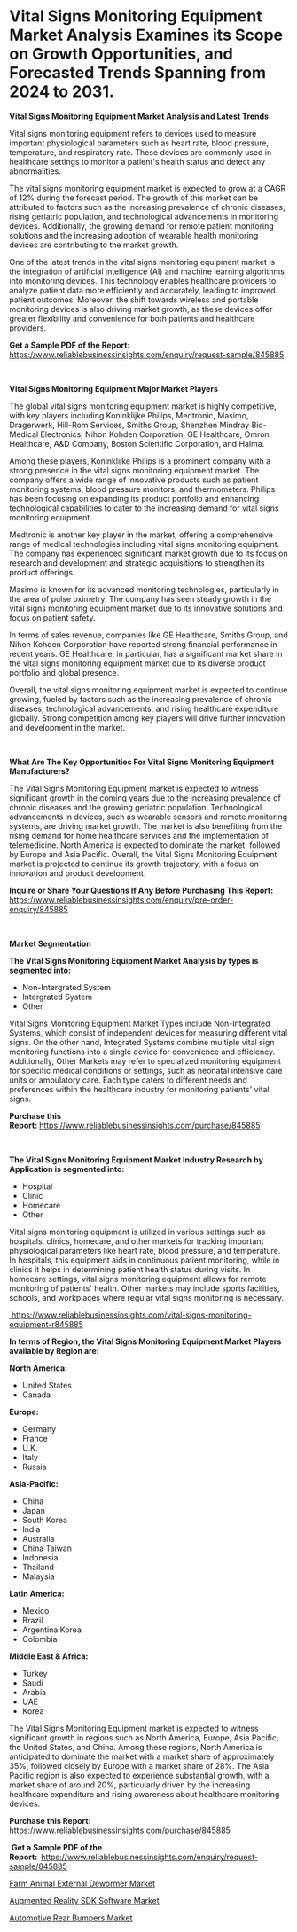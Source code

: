 <p><h1>Vital Signs Monitoring Equipment Market Analysis Examines its Scope on Growth Opportunities, and Forecasted Trends Spanning from 2024 to 2031.</h1></p><p><strong>Vital Signs Monitoring Equipment Market Analysis and Latest Trends</strong></p>
<p><p>Vital signs monitoring equipment refers to devices used to measure important physiological parameters such as heart rate, blood pressure, temperature, and respiratory rate. These devices are commonly used in healthcare settings to monitor a patient's health status and detect any abnormalities.</p><p>The vital signs monitoring equipment market is expected to grow at a CAGR of 12% during the forecast period. The growth of this market can be attributed to factors such as the increasing prevalence of chronic diseases, rising geriatric population, and technological advancements in monitoring devices. Additionally, the growing demand for remote patient monitoring solutions and the increasing adoption of wearable health monitoring devices are contributing to the market growth.</p><p>One of the latest trends in the vital signs monitoring equipment market is the integration of artificial intelligence (AI) and machine learning algorithms into monitoring devices. This technology enables healthcare providers to analyze patient data more efficiently and accurately, leading to improved patient outcomes. Moreover, the shift towards wireless and portable monitoring devices is also driving market growth, as these devices offer greater flexibility and convenience for both patients and healthcare providers.</p></p>
<p><strong>Get a Sample PDF of the Report:&nbsp;</strong> <a href="https://www.reliablebusinessinsights.com/enquiry/request-sample/845885">https://www.reliablebusinessinsights.com/enquiry/request-sample/845885</a></p>
<p>&nbsp;</p>
<p><strong>Vital Signs Monitoring Equipment Major Market Players</strong></p>
<p><p>The global vital signs monitoring equipment market is highly competitive, with key players including Koninklijke Philips, Medtronic, Masimo, Dragerwerk, Hill-Rom Services, Smiths Group, Shenzhen Mindray Bio-Medical Electronics, Nihon Kohden Corporation, GE Healthcare, Omron Healthcare, A&D Company, Boston Scientific Corporation, and Halma.</p><p>Among these players, Koninklijke Philips is a prominent company with a strong presence in the vital signs monitoring equipment market. The company offers a wide range of innovative products such as patient monitoring systems, blood pressure monitors, and thermometers. Philips has been focusing on expanding its product portfolio and enhancing technological capabilities to cater to the increasing demand for vital signs monitoring equipment.</p><p>Medtronic is another key player in the market, offering a comprehensive range of medical technologies including vital signs monitoring equipment. The company has experienced significant market growth due to its focus on research and development and strategic acquisitions to strengthen its product offerings.</p><p>Masimo is known for its advanced monitoring technologies, particularly in the area of pulse oximetry. The company has seen steady growth in the vital signs monitoring equipment market due to its innovative solutions and focus on patient safety.</p><p>In terms of sales revenue, companies like GE Healthcare, Smiths Group, and Nihon Kohden Corporation have reported strong financial performance in recent years. GE Healthcare, in particular, has a significant market share in the vital signs monitoring equipment market due to its diverse product portfolio and global presence.</p><p>Overall, the vital signs monitoring equipment market is expected to continue growing, fueled by factors such as the increasing prevalence of chronic diseases, technological advancements, and rising healthcare expenditure globally. Strong competition among key players will drive further innovation and development in the market.</p></p>
<p>&nbsp;</p>
<p><strong>What Are The Key Opportunities For Vital Signs Monitoring Equipment Manufacturers?</strong></p>
<p><p>The Vital Signs Monitoring Equipment market is expected to witness significant growth in the coming years due to the increasing prevalence of chronic diseases and the growing geriatric population. Technological advancements in devices, such as wearable sensors and remote monitoring systems, are driving market growth. The market is also benefiting from the rising demand for home healthcare services and the implementation of telemedicine. North America is expected to dominate the market, followed by Europe and Asia Pacific. Overall, the Vital Signs Monitoring Equipment market is projected to continue its growth trajectory, with a focus on innovation and product development.</p></p>
<p><strong>Inquire or Share Your Questions If Any Before Purchasing This Report:</strong> <a href="https://www.reliablebusinessinsights.com/enquiry/pre-order-enquiry/845885">https://www.reliablebusinessinsights.com/enquiry/pre-order-enquiry/845885</a></p>
<p>&nbsp;</p>
<p><strong>Market Segmentation</strong></p>
<p><strong>The Vital Signs Monitoring Equipment Market Analysis by types is segmented into:</strong></p>
<p><ul><li>Non-Intergrated System</li><li>Intergrated System</li><li>Other</li></ul></p>
<p><p>Vital Signs Monitoring Equipment Market Types include Non-Integrated Systems, which consist of independent devices for measuring different vital signs. On the other hand, Integrated Systems combine multiple vital sign monitoring functions into a single device for convenience and efficiency. Additionally, Other Markets may refer to specialized monitoring equipment for specific medical conditions or settings, such as neonatal intensive care units or ambulatory care. Each type caters to different needs and preferences within the healthcare industry for monitoring patients' vital signs.</p></p>
<p><strong>Purchase this Report:&nbsp;</strong><a href="https://www.reliablebusinessinsights.com/purchase/845885">https://www.reliablebusinessinsights.com/purchase/845885</a></p>
<p>&nbsp;</p>
<p><strong>The Vital Signs Monitoring Equipment Market Industry Research by Application is segmented into:</strong></p>
<p><ul><li>Hospital</li><li>Clinic</li><li>Homecare</li><li>Other</li></ul></p>
<p><p>Vital signs monitoring equipment is utilized in various settings such as hospitals, clinics, homecare, and other markets for tracking important physiological parameters like heart rate, blood pressure, and temperature. In hospitals, this equipment aids in continuous patient monitoring, while in clinics it helps in determining patient health status during visits. In homecare settings, vital signs monitoring equipment allows for remote monitoring of patients' health. Other markets may include sports facilities, schools, and workplaces where regular vital signs monitoring is necessary.</p></p>
<p><a href="https://www.reliablebusinessinsights.com/vital-signs-monitoring-equipment-r845885">&nbsp;https://www.reliablebusinessinsights.com/vital-signs-monitoring-equipment-r845885</a></p>
<p><strong>In terms of Region, the Vital Signs Monitoring Equipment Market Players available by Region are:</strong></p>
<p>
    <p> <strong> North America: </strong>
        <ul>
            <li>United States</li>
            <li>Canada</li>
        </ul>
        </p> 
    <p> <strong> Europe: </strong>
        <ul>
            <li>Germany</li>
            <li>France</li>
            <li>U.K.</li>
            <li>Italy</li>
            <li>Russia</li>
        </ul>
        </p> 
    <p> <strong> Asia-Pacific: </strong>
        <ul>
            <li>China</li>
            <li>Japan</li>
            <li>South Korea</li>
            <li>India</li>
            <li>Australia</li>
            <li>China Taiwan</li>
            <li>Indonesia</li>
            <li>Thailand</li>
            <li>Malaysia</li>
        </ul>
        </p> 
    <p> <strong> Latin America: </strong>
        <ul>
            <li>Mexico</li>
            <li>Brazil</li>
            <li>Argentina Korea</li>
            <li>Colombia</li>
        </ul>
        </p> 
    <p> <strong> Middle East & Africa: </strong>
        <ul>
            <li>Turkey</li>
            <li>Saudi</li>
            <li>Arabia</li>
            <li>UAE</li>
            <li>Korea</li>
        </ul>
    </p>
    </p>
<p><p>The Vital Signs Monitoring Equipment market is expected to witness significant growth in regions such as North America, Europe, Asia Pacific, the United States, and China. Among these regions, North America is anticipated to dominate the market with a market share of approximately 35%, followed closely by Europe with a market share of 28%. The Asia Pacific region is also expected to experience substantial growth, with a market share of around 20%, particularly driven by the increasing healthcare expenditure and rising awareness about healthcare monitoring devices.</p></p>
<p><strong>Purchase this Report: </strong><a href="https://www.reliablebusinessinsights.com/purchase/845885">https://www.reliablebusinessinsights.com/purchase/845885</a></p>
<p>&nbsp;<strong>Get a Sample PDF of the Report:&nbsp;&nbsp;</strong><a href="https://www.reliablebusinessinsights.com/enquiry/request-sample/845885">https://www.reliablebusinessinsights.com/enquiry/request-sample/845885</a></p>
<p><strong></strong></p>
<p><p><a href="https://www.linkedin.com/pulse/strategic-insights-global-farm-animal-external-dewormer-uhywe?trackingId=IldNGE7xXF8%2F8B9i59wXYA%3D%3D">Farm Animal External Dewormer Market</a></p><p><a href="https://www.linkedin.com/pulse/market-forecast-global-augmented-reality-sdk-software-trends-bvuie?trackingId=lop1q5NSWpkvn%2BEmDCdZCQ%3D%3D">Augmented Reality SDK Software Market</a></p><p><a href="https://www.linkedin.com/pulse/automotive-rear-bumpers-market-size-segmentation-trends-u3ire?trackingId=%2BBwLQ8mT0as78HhwXBI7PA%3D%3D">Automotive Rear Bumpers Market</a></p></p>